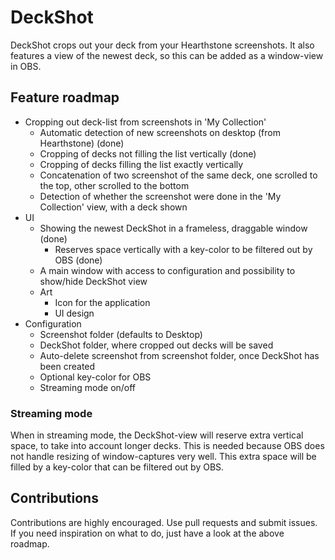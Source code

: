 # DeckShot
DeckShot crops out your deck from your Hearthstone screenshots. It also features a view of the newest deck, so this can be added as a window-view in OBS.

## Feature roadmap
- Cropping out deck-list from screenshots in 'My Collection'
	- Automatic detection of new screenshots on desktop (from Hearthstone) (done)
	- Cropping of decks not filling the list vertically (done)
	- Cropping of decks filling the list exactly vertically
	- Concatenation of two screenshot of the same deck, one scrolled to the top, other scrolled to the bottom
	- Detection of whether the screenshot were done in the 'My Collection' view, with a deck shown
- UI
	- Showing the newest DeckShot in a frameless, draggable window (done)
		- Reserves space vertically with a key-color to be filtered out by OBS (done)
	- A main window with access to configuration and possibility to show/hide DeckShot view
	- Art
		- Icon for the application
		- UI design 
- Configuration
	- Screenshot folder (defaults to Desktop)
	- DeckShot folder, where cropped out decks will be saved
	- Auto-delete screenshot from screenshot folder, once DeckShot has been created
	- Optional key-color for OBS
	- Streaming mode on/off

### Streaming mode

When in streaming mode, the DeckShot-view will reserve extra vertical space, to take into account longer decks. This is needed because OBS does not handle resizing of window-captures very well. This extra space will be filled by a key-color that can be filtered out by OBS.

## Contributions

Contributions are highly encouraged. Use pull requests and submit issues. If you need inspiration on what to do, just have a look at the above roadmap.